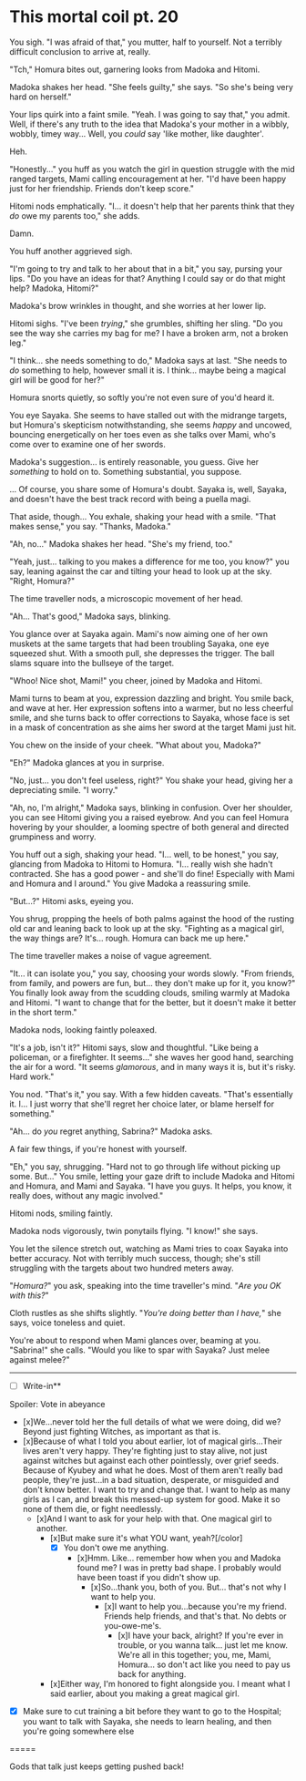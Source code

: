 # This mortal coil pt. 20

You sigh. "I was afraid of that," you mutter, half to yourself. Not a terribly difficult conclusion to arrive at, really.

"Tch," Homura bites out, garnering looks from Madoka and Hitomi.

Madoka shakes her head. "She feels guilty," she says. "So she's being very hard on herself."

Your lips quirk into a faint smile. "Yeah. I was going to say that," you admit. Well, if there's any truth to the idea that Madoka's your mother in a wibbly, wobbly, timey way... Well, you *could* say 'like mother, like daughter'.

Heh.

"Honestly..." you huff as you watch the girl in question struggle with the mid ranged targets, Mami calling encouragement at her. "I'd have been happy just for her friendship. Friends don't keep score."

Hitomi nods emphatically. "I... it doesn't help that her parents think that they *do* owe my parents too," she adds.

Damn.

You huff another aggrieved sigh.

"I'm going to try and talk to her about that in a bit," you say, pursing your lips. "Do you have an ideas for that? Anything I could say or do that might help? Madoka, Hitomi?"

Madoka's brow wrinkles in thought, and she worries at her lower lip.

Hitomi sighs. "I've been *trying*," she grumbles, shifting her sling. "Do you see the way she carries my bag for me? I have a broken arm, not a broken leg."

"I think... she needs something to do," Madoka says at last. "She needs to *do* something to help, however small it is. I think... maybe being a magical girl will be good for her?"

Homura snorts quietly, so softly you're not even sure of you'd heard it.

You eye Sayaka. She seems to have stalled out with the midrange targets, but Homura's skepticism notwithstanding, she seems *happy* and uncowed, bouncing energetically on her toes even as she talks over Mami, who's come over to examine one of her swords.

Madoka's suggestion... is entirely reasonable, you guess. Give her *something* to hold on to. Something substantial, you suppose.

... Of course, you share some of Homura's doubt. Sayaka is, well, Sayaka, and doesn't have the best track record with being a puella magi.

That aside, though... You exhale, shaking your head with a smile. "That makes sense," you say. "Thanks, Madoka."

"Ah, no..." Madoka shakes her head. "She's my friend, too."

"Yeah, just... talking to you makes a difference for me too, you know?" you say, leaning against the car and tilting your head to look up at the sky. "Right, Homura?"

The time traveller nods, a microscopic movement of her head.

"Ah... That's good," Madoka says, blinking.

You glance over at Sayaka again. Mami's now aiming one of her own muskets at the same targets that had been troubling Sayaka, one eye squeezed shut. With a smooth pull, she depresses the trigger. The ball slams square into the bullseye of the target.

"Whoo! Nice shot, Mami!" you cheer, joined by Madoka and Hitomi.

Mami turns to beam at you, expression dazzling and bright. You smile back, and wave at her. Her expression softens into a warmer, but no less cheerful smile, and she turns back to offer corrections to Sayaka, whose face is set in a mask of concentration as she aims her sword at the target Mami just hit.

You chew on the inside of your cheek. "What about you, Madoka?"

"Eh?" Madoka glances at you in surprise.

"No, just... you don't feel useless, right?" You shake your head, giving her a depreciating smile. "I worry."

"Ah, no, I'm alright," Madoka says, blinking in confusion. Over her shoulder, you can see Hitomi giving you a raised eyebrow. And you can feel Homura hovering by your shoulder, a looming spectre of both general and directed grumpiness and worry.

You huff out a sigh, shaking your head. "I... well, to be honest," you say, glancing from Madoka to Hitomi to Homura. "I... really wish she hadn't contracted. She has a good power - and she'll do fine! Especially with Mami and Homura and I around." You give Madoka a reassuring smile.

"But...?" Hitomi asks, eyeing you.

You shrug, propping the heels of both palms against the hood of the rusting old car and leaning back to look up at the sky. "Fighting as a magical girl, the way things are? It's... rough. Homura can back me up here."

The time traveller makes a noise of vague agreement.

"It... it can isolate you," you say, choosing your words slowly. "From friends, from family, and powers are fun, but... they don't make up for it, you know?" You finally look away from the scudding clouds, smiling warmly at Madoka and Hitomi. "I want to change that for the better, but it doesn't make it better in the short term."

Madoka nods, looking faintly poleaxed.

"It's a job, isn't it?" Hitomi says, slow and thoughtful. "Like being a policeman, or a firefighter. It seems..." she waves her good hand, searching the air for a word. "It seems *glamorous*, and in many ways it is, but it's risky. Hard work."

You nod. "That's it," you say. With a few hidden caveats. "That's essentially it. I... I just worry that she'll regret her choice later, or blame herself for something."

"Ah... do *you* regret anything, Sabrina?" Madoka asks.

A fair few things, if you're honest with yourself.

"Eh," you say, shrugging. "Hard not to go through life without picking up some. But..." You smile, letting your gaze drift to include Madoka and Hitomi and Homura, and Mami and Sayaka. "I have you guys. It helps, you know, it really does, without any magic involved."

Hitomi nods, smiling faintly.

Madoka nods vigorously, twin ponytails flying. "I know!" she says.

You let the silence stretch out, watching as Mami tries to coax Sayaka into better accuracy. Not with terribly much success, though; she's still struggling with the targets about two hundred meters away.

"*Homura?*" you ask, speaking into the time traveller's mind. "*Are you OK with this?*"

Cloth rustles as she shifts slightly. "*You're doing better than I have,*" she says, voice toneless and quiet.

You're about to respond when Mami glances over, beaming at you. "Sabrina!" she calls. "Would you like to spar with Sayaka? Just melee against melee?"

---

- [ ] Write-in**

Spoiler: Vote in abeyance

- [x]We...never told her the full details of what we were doing, did we? Beyond just fighting Witches, as important as that is.
- [x]Because of what I told you about earlier, lot of magical girls...Their lives aren't very happy. They're fighting just to stay alive, not just against witches but against each other pointlessly, over grief seeds. Because of Kyubey and what he does. Most of them aren't really bad people, they're just...in a bad situation, desperate, or misguided and don't know better. I want to try and change that. I want to help as many girls as I can, and break this messed-up system for good. Make it so none of them die, or fight needlessly.
  - [x]And I want to ask for your help with that. One magical girl to another.
    - [x]But make sure it's what YOU want, yeah?\[/color]
      - [x] You don't owe me anything.
        - [x]Hmm. Like... remember how when you and Madoka found me? I was in pretty bad shape. I probably would have been toast if you didn't show up.
          - [x]So...thank you, both of you. But... that's not why I want to help you.
            - [x]I want to help you...because you're my friend. Friends help friends, and that's that. No debts or you-owe-me's.
              - [x]I have your back, alright? If you're ever in trouble, or you wanna talk... just let me know. We're all in this together; you, me, Mami, Homura... so don't act like you need to pay us back for anything.
    - [x]Either way, I'm honored to fight alongside you. I meant what I said earlier, about you making a great magical girl.
- [x] Make sure to cut training a bit before they want to go to the Hospital; you want to talk with Sayaka, she needs to learn healing, and then you're going somewhere else

\=====​

Gods that talk just keeps getting pushed back!
